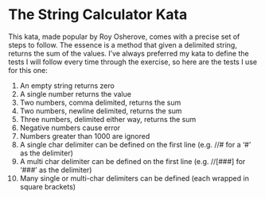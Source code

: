 # The String Calculator Kata

This kata, made popular by Roy Osherove, comes with a precise set of steps to follow. The essence is a method that given a delimited string, returns the sum of the values. I’ve always preferred my kata to define the tests I will follow every time through the exercise, so here are the tests I use for this one:

1. An empty string returns zero
2. A single number returns the value
3. Two numbers, comma delimited, returns the sum
4. Two numbers, newline delimited, returns the sum
5. Three numbers, delimited either way, returns the sum
6. Negative numbers cause error
7. Numbers greater than 1000 are ignored
8. A single char delimiter can be defined on the first line (e.g. //# for a ‘#’ as the delimiter)
9. A multi char delimiter can be defined on the first line (e.g. //[###] for ‘###’ as the delimiter)
10. Many single or multi-char delimiters can be defined (each wrapped in square brackets)

